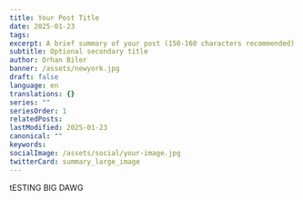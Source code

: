 ```yaml
---
title: Your Post Title
date: 2025-01-23
tags: 
excerpt: A brief summary of your post (150-160 characters recommended)
subtitle: Optional secondary title
author: Orhan Biler
banner: /assets/newyork.jpg
draft: false
language: en
translations: {}
series: ""
seriesOrder: 1
relatedPosts: 
lastModified: 2025-01-23
canonical: ""
keywords: 
socialImage: /assets/social/your-image.jpg
twitterCard: summary_large_image
---
```

tESTING BIG DAWG